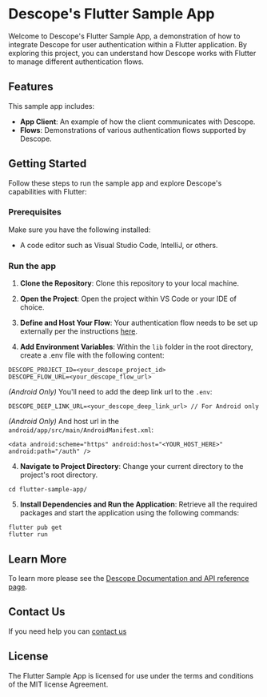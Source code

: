# Descope's Flutter Sample App

Welcome to Descope's Flutter Sample App, a demonstration of how to integrate Descope for user authentication within a Flutter application. By exploring this project, you can understand how Descope works with Flutter to manage different authentication flows.


## Features
This sample app includes:

- **App Client**: An example of how the client communicates with Descope.
- **Flows**: Demonstrations of various authentication flows supported by Descope.


## Getting Started
Follow these steps to run the sample app and explore Descope's capabilities with Flutter:

### Prerequisites
Make sure you have the following installed:

- A code editor such as Visual Studio Code, IntelliJ, or others.


###  Run the app
1. **Clone the Repository**: Clone this repository to your local machine.


2. **Open the Project**: Open the project within VS Code or your IDE of choice.
3. **Define and Host Your Flow**: Your authentication flow needs to be set up externally per the instructions [here](https://github.com/descope/descope-flutter/tree/main#running-flows).

6. **Add Environment Variables**: Within the `lib` folder in the root directory, create a .env file with the following content:
```
DESCOPE_PROJECT_ID=<your_descope_project_id>
DESCOPE_FLOW_URL=<your_descope_flow_url>
```
*(Android Only)* You'll need to add the deep link url to the `.env`:
```
DESCOPE_DEEP_LINK_URL=<your_descope_deep_link_url> // For Android only
```
*(Android Only)* And host url in the `android/app/src/main/AndroidManifest.xml`:
```
<data android:scheme="https" android:host="<YOUR_HOST_HERE>" android:path="/auth" />
```

4. **Navigate to Project Directory**: Change your current directory to the project's root directory.
```
cd flutter-sample-app/
```
5. **Install Dependencies and Run the Application**: Retrieve all the required packages and start the application using the following commands:
```
flutter pub get
flutter run
```

## Learn More
To learn more please see the [Descope Documentation and API reference page](https://docs.descope.com/).

## Contact Us
If you need help you can [contact us](https://docs.descope.com/support/)

## License
The Flutter Sample App is licensed for use under the terms and conditions of the MIT license Agreement.
